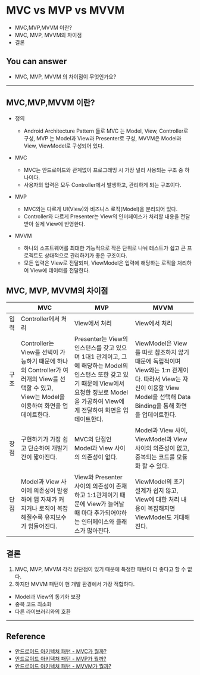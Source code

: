 # MVC vs MVP vs MVVM
<!--Table of Contents-->
- MVC,MVP,MVVM 이란?
- MVC, MVP, MVVM의 차이점
- 결론

<!-- 어떤 질문을 대답할 수 있어야 하는지-->
## You can answer
- MVC, MVP, MVVM 의 차이점이 무엇인가요?

<!--Contents-->
---
## MVC,MVP,MVVM 이란?
- 정의
  * Android Architecture Pattern 들로
  MVC 는 Model, View, Controller로 구성, MVP 는 Model과 View과 Presenter로 구성, MVVM은 Model과 View, ViewModel로 구성되어 있다.

- MVC
  * MVC는 안드로이드와 관계없이 프로그래밍 시 가장 널리 사용되는 구조 중 하나이다.
  * 사용자의 입력은 모두 Controller에서 발생하고, 관리하게 되는 구조이다.

- MVP
  * MVC와는 다르게 UI(View)와 비즈니스 로직(Model)을 분리되어 있다.
  * Controller와 다르게 Presenter는 View의 인터페이스가 처리할 내용을 전달받아 실제 View에 반영한다.

- MVVM
  * 하나의 소프트웨어를 최대한 기능적으로 작은 단위로 나눠 테스트가 쉽고 큰 프로젝트도 상대적으로 관리하기가 좋은 구조이다.
  * 모든 입력은 View로 전달되며, ViewModel은 입력에 해당하는 로직을 처리하여 View에 데이터를 전달한다.

## MVC, MVP, MVVM의 차이점
||MVC|MVP|MVVM|
|---|---|---|---|
|입력|Controller에서 처리|View에서 처리|View에서 처리|
|구조|Controller는 View를 선택이 가능하기 때문에 하나의 Controller가 여러개의 View를 선택할 수 있고, View는 Model을 이용하여 화면을 업데이트한다.|Presenter는 View의 인스턴스를 갖고 있으며 1대1 관계이고, 그에 해당하는 Model의 인스턴스 또한 갖고 있기 때문에 View에서 요청한 정보로 Model을 가공하여 View에게 전달하여 화면을 업데이트한다.|ViewModel은 View를 따로 참조하지 않기 때문에 독립적이며 View와는 1:n 관계이다. 따라서 View는 자신이 이용할 View Model을 선택해 Data Binding을 통해 화면을 업데이트한다.|
|장점|구현하기가 가장 쉽고 단순하여 개발기간이 짧아진다.|MVC의 단점인 Model과 View 사이의 의존성이 없다.|Model과 View 사이, ViewModel과 View 사이의 의존성이 없고, 중복되는 코드를 모듈화 할 수 있다.|
|단점|Model과 View 사이에 의존성이 발생하여 앱 자체가 커지거나 로직이 복잡해질수록 유지보수가 힘들어진다. |View와 Presenter 사이의 의존성이 존재하고 1:1관계이기 때문에 View가 늘어날 때 마다 추가되어야하는 인터페이스와 클래스가 많아진다.|ViewModel의 초기 설계가 쉽지 않고, View에 대한 처리 내용이 복잡해지면 ViewModel도 거대해진다.|

## 결론
1) MVC, MVP, MVVM 각각 장단점이 있기 때문에 특정한 패턴이 더 좋다고 할 수 없다.
2) 하지만 MVVM 패턴이 현 개발 환경에서 가장 적합하다.
  * Model과 View의 동기화 보장
  * 중복 코드 최소화
  * 다른 라이브러리와의 호환

---
## Reference
- [안드로이드 아키텍처 패턴 - MVC가 뭘까?](https://velog.io/@jojo_devstory/%EC%95%88%EB%93%9C%EB%A1%9C%EC%9D%B4%EB%93%9C-%EC%95%84%ED%82%A4%ED%85%8D%EC%B3%90-%ED%8C%A8%ED%84%B4-MVC%EA%B0%80-%EB%AD%98%EA%B9%8C)
- [안드로이드 아키텍처 패턴 - MVP가 뭘까?](https://velog.io/@jojo_devstory/%EC%95%88%EB%93%9C%EB%A1%9C%EC%9D%B4%EB%93%9C-%EC%95%84%ED%82%A4%ED%85%8D%EC%B2%98-%ED%8C%A8%ED%84%B4-MVP%EA%B0%80-%EB%AD%98%EA%B9%8C)
- [안드로이드 아키텍처 패턴 - MVVM가 뭘까?](https://velog.io/@jojo_devstory/%EC%95%88%EB%93%9C%EB%A1%9C%EC%9D%B4%EB%93%9C-%EC%95%84%ED%82%A4%ED%85%8D%EC%B2%98-%ED%8C%A8%ED%84%B4-MVVM%EC%9D%B4-%EB%AD%98%EA%B9%8C)
